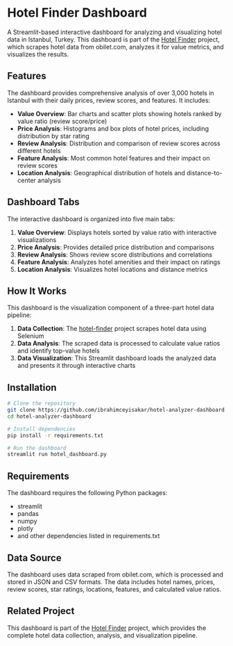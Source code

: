 # Hotel Finder Dashboard

A Streamlit-based interactive dashboard for analyzing and visualizing hotel data in Istanbul, Turkey. This dashboard is part of the [Hotel Finder](https://github.com/ibrahimceyisakar/hotel-finder/) project, which scrapes hotel data from obilet.com, analyzes it for value metrics, and visualizes the results. 

## Features

The dashboard provides comprehensive analysis of over 3,000 hotels in Istanbul with their daily prices, review scores, and features. It includes:

- **Value Overview**: Bar charts and scatter plots showing hotels ranked by value ratio (review score/price)
- **Price Analysis**: Histograms and box plots of hotel prices, including distribution by star rating
- **Review Analysis**: Distribution and comparison of review scores across different hotels
- **Feature Analysis**: Most common hotel features and their impact on review scores
- **Location Analysis**: Geographical distribution of hotels and distance-to-center analysis

## Dashboard Tabs

The interactive dashboard is organized into five main tabs:

1. **Value Overview**: Displays hotels sorted by value ratio with interactive visualizations
2. **Price Analysis**: Provides detailed price distribution and comparisons
3. **Review Analysis**: Shows review score distributions and correlations
4. **Feature Analysis**: Analyzes hotel amenities and their impact on ratings
5. **Location Analysis**: Visualizes hotel locations and distance metrics

## How It Works

This dashboard is the visualization component of a three-part hotel data pipeline:

1. **Data Collection**: The [hotel-finder](https://github.com/ibrahimceyisakar/hotel-finder/) project scrapes hotel data using Selenium
2. **Data Analysis**: The scraped data is processed to calculate value ratios and identify top-value hotels
3. **Data Visualization**: This Streamlit dashboard loads the analyzed data and presents it through interactive charts

## Installation

```bash
# Clone the repository
git clone https://github.com/ibrahimceyisakar/hotel-analyzer-dashboard.git
cd hotel-analyzer-dashboard

# Install dependencies
pip install -r requirements.txt

# Run the dashboard
streamlit run hotel_dashboard.py
```

## Requirements

The dashboard requires the following Python packages:
- streamlit
- pandas
- numpy
- plotly
- and other dependencies listed in requirements.txt

## Data Source

The dashboard uses data scraped from obilet.com, which is processed and stored in JSON and CSV formats. The data includes hotel names, prices, review scores, star ratings, locations, features, and calculated value ratios.

## Related Project

This dashboard is part of the [Hotel Finder](https://github.com/ibrahimceyisakar/hotel-finder/) project, which provides the complete hotel data collection, analysis, and visualization pipeline.
